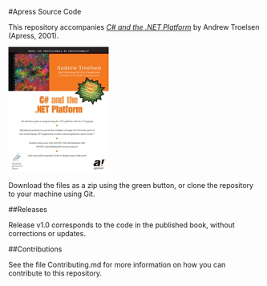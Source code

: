 #Apress Source Code

This repository accompanies [*C# and the .NET Platform*](http://www.apress.com/9781893115590) by Andrew Troelsen (Apress, 2001).

[comment]: #cover
![Cover image](9781893115590.jpg)

Download the files as a zip using the green button, or clone the repository to your machine using Git.

##Releases

Release v1.0 corresponds to the code in the published book, without corrections or updates.

##Contributions

See the file Contributing.md for more information on how you can contribute to this repository.
